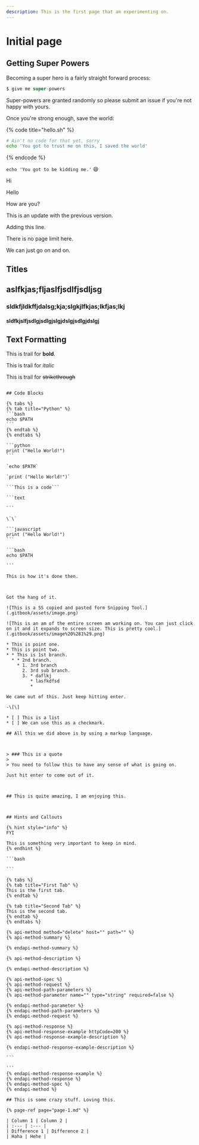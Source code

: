 ```yaml
---
description: This is the first page that am experimenting on.
---
```


# Initial page

## Getting Super Powers

Becoming a super hero is a fairly straight forward process:

```groovy
$ give me super-powers
```


 Super-powers are granted randomly so please submit an issue if you're not happy with yours.


Once you're strong enough, save the world:

{% code title="hello.sh" %}
```bash
# Ain't no code for that yet, sorry
echo 'You got to trust me on this, I saved the world'
```
{% endcode %}

`echo 'You got to be kidding me.'` 😄 

Hi 

Hello

How are you?

This is an update with the previous version.



Adding this line.





There is no page limit here.

We can just go on and on.

## Titles

## aslfkjas;fljaslfjsdlfjsdljsg

### sldkfjldkffjdalsg;kja;slgkjlfkjas;lkfjas;lkj

#### sldfkjslfjsdlgjsdlgjslgjdslgjsdlgjdslgj



## Text Formatting

This is trail for **bold**.

This is trail for _italic_

This is trail for ~~strikethrough~~

~~~~

## Code Blocks

{% tabs %}
{% tab title="Python" %}
```bash
echo $PATH
```
{% endtab %}
{% endtabs %}

```python
print ("Hello World!")
```

`echo $PATH`

`print ("Hello World!")`

```This is a code```

```text

```

\`\`

```javascript
print ("Hello World!")
```

```bash
echo $PATH

```

This is how it's done then.



Got the hang of it.

![This is a SS copied and pasted form Snipping Tool.](.gitbook/assets/image.png)

![This is an am of the entire screen am working on. You can just click on it and it expands to screen size. This is pretty cool.](.gitbook/assets/image%20%281%29.png)

* This is point one.
* This is point two.
* * This is 1st branch.
  * * 2nd branch.
    * 1. 3rd branch
      2. 3rd sub branch.
      3. * daflkj
         * lasfkdfsd
         * 

We came out of this. Just keep hitting enter.

-\[\]

* [ ] This is a list
* [ ] We can use this as a checkmark.

## All this we did above is by using a markup language.



> ### This is a quote
>
> You need to follow this to have any sense of what is going on.

Just hit enter to come out of it.



## This is quite amazing, I am enjoying this.



## Hints and Callouts

{% hint style="info" %}
FYI

This is something very important to keep in mind.
{% endhint %}

```bash

```

{% tabs %}
{% tab title="First Tab" %}
This is the first tab.
{% endtab %}

{% tab title="Second Tab" %}
This is the second tab.
{% endtab %}
{% endtabs %}

{% api-method method="delete" host="" path="" %}
{% api-method-summary %}

{% endapi-method-summary %}

{% api-method-description %}

{% endapi-method-description %}

{% api-method-spec %}
{% api-method-request %}
{% api-method-path-parameters %}
{% api-method-parameter name="" type="string" required=false %}

{% endapi-method-parameter %}
{% endapi-method-path-parameters %}
{% endapi-method-request %}

{% api-method-response %}
{% api-method-response-example httpCode=200 %}
{% api-method-response-example-description %}

{% endapi-method-response-example-description %}

```

```
{% endapi-method-response-example %}
{% endapi-method-response %}
{% endapi-method-spec %}
{% endapi-method %}

## This is some crazy stuff. Loving this.

{% page-ref page="page-1.md" %}

| Column 1 | Column 2 |
| :--- | :--- |
| Difference 1 | Difference 2 |
| Haha | Hehe |











































































































